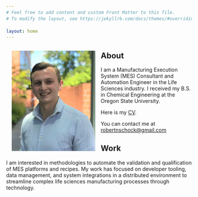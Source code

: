 ```yaml
---
# Feel free to add content and custom Front Matter to this file.
# To modify the layout, see https://jekyllrb.com/docs/themes/#overriding-theme-defaults

layout: home
---
```


<img src='assets/images/profile.jpeg' style="float:left; width:45%; margin:15px;"/>

## About

I am a Manufacturing Execution System (MES) Consultant and Automation Engineer in the Life Sciences industry. I received my B.S. in Chemical Engineering at the Oregon State University.

Here is my [CV]().

You can contact me at robertnschock@gmail.com

## Work

I am interested in methodologies to automate the validation and qualification of MES platforms and recipes. My work has focused on developer tooling, data management, and system integrations in a distributed environment to streamline complex life sciences manufacturing processes through technology.
